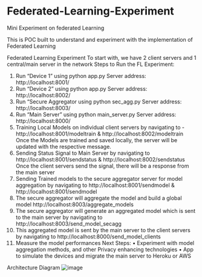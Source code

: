 # Federated-Learning-Experiment
Mini Experiment on federated Learning 

This is POC built to understand and experiment with the implementation of Federated Learning

Federated Learning Experiment 
To start with, we have 2 client servers and 1 central/main server in the network 
Steps to Run the FL Experiment: 
1.	Run “Device 1” using python app.py Server address: http://localhost:8001/
2.	Run “Device 2” using python app.py Server address: http://localhost:8002/
3.	Run “Secure Aggregator using python sec_agg.py Server address: http://localhost:8003/
4.	Run “Main Server” using python main_server.py Server address: http://localhost:8000/
5.	Training Local Models on individual client servers by navigating to - http://localhost:8001/modeltrain & http://localhost:8002/modeltrain
Once the Models are trained and saved locally, the server will be updated with the respective message. 
6.	Sending Status Signal to Main Server by navigating to http://localhost:8001/sendstatus & http://localhost:8002/sendstatus 
Once the client servers send the signal, there will be a response from the main server
7.	Sending Trained models to the secure aggregator server for model aggregation by navigating to http://localhost:8001/sendmodel & http://localhost:8001/sendmodel
8.	The secure aggregator will aggregate the model and build a global model http://localhost:8003/aggregate_models
9.	The secure aggregator will generate an aggregated model which is sent to the main server by navigating to http://localhost:8003/send_model_secagg
10.	This aggregated model is sent by the main server to the client servers by navigating to http://localhost:8000/send_model_clients
11.	Measure the model performances 
Next Steps: 
•	Experiment with model aggregation methods, and other Privacy enhancing technologies
•	App to simulate the devices and migrate the main server to Heroku or AWS 


Architecture Diagram 
![image](https://user-images.githubusercontent.com/28190165/163687540-b9997e00-c0cc-435d-b785-4326b9cb24f0.png)


